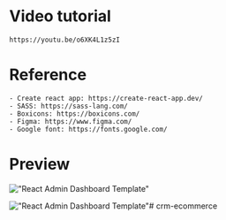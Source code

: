 # Video tutorial

    https://youtu.be/o6XK4L1z5zI

# Reference

    - Create react app: https://create-react-app.dev/
    - SASS: https://sass-lang.com/
    - Boxicons: https://boxicons.com/
    - Figma: https://www.figma.com/
    - Google font: https://fonts.google.com/

# Preview

!["React Admin Dashboard Template"](https://user-images.githubusercontent.com/67447840/149510678-cd360920-e599-4520-a2f2-590e455e35f7.gif "React Admin Dashboard Template")

!["React Admin Dashboard Template"](https://user-images.githubusercontent.com/67447840/149510750-feb7bb6b-16ae-4b0a-92ca-72dc264c5be1.jpg "React Admin Dashboard Template")# crm-ecommerce
